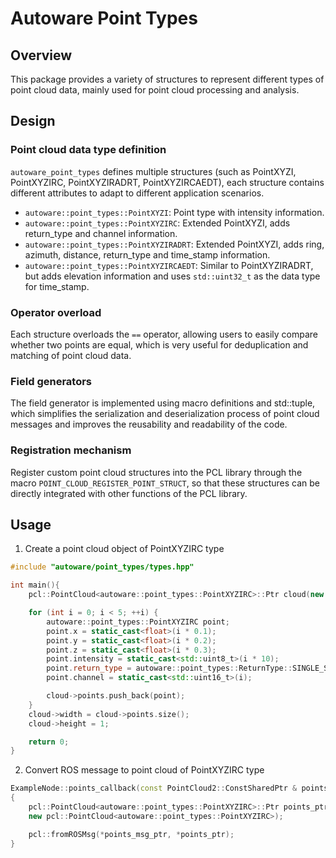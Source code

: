 # Autoware Point Types

## Overview

This package provides a variety of structures to represent different types of point cloud data, mainly used for point cloud processing and analysis.

## Design

### Point cloud data type definition

`autoware_point_types` defines multiple structures (such as PointXYZI, PointXYZIRC, PointXYZIRADRT, PointXYZIRCAEDT), each structure contains different attributes to adapt to different application scenarios.

- `autoware::point_types::PointXYZI`: Point type with intensity information.
- `autoware::point_types::PointXYZIRC`: Extended PointXYZI, adds return_type and channel information.
- `autoware::point_types::PointXYZIRADRT`: Extended PointXYZI, adds ring, azimuth, distance, return_type and time_stamp information.
- `autoware::point_types::PointXYZIRCAEDT`: Similar to PointXYZIRADRT, but adds elevation information and uses `std::uint32_t` as the data type for time_stamp.

### Operator overload

Each structure overloads the `==` operator, allowing users to easily compare whether two points are equal, which is very useful for deduplication and matching of point cloud data.

### Field generators

The field generator is implemented using macro definitions and std::tuple, which simplifies the serialization and deserialization process of point cloud messages and improves the reusability and readability of the code.

### Registration mechanism

Register custom point cloud structures into the PCL library through the macro `POINT_CLOUD_REGISTER_POINT_STRUCT`, so that these structures can be directly integrated with other functions of the PCL library.

## Usage

1. Create a point cloud object of PointXYZIRC type

```cpp
#include "autoware/point_types/types.hpp"

int main(){
    pcl::PointCloud<autoware::point_types::PointXYZIRC>::Ptr cloud(new pcl::PointCloud<autoware::point_types::PointXYZIRC>());

    for (int i = 0; i < 5; ++i) {
        autoware::point_types::PointXYZIRC point;
        point.x = static_cast<float>(i * 0.1);
        point.y = static_cast<float>(i * 0.2);
        point.z = static_cast<float>(i * 0.3);
        point.intensity = static_cast<std::uint8_t>(i * 10);
        point.return_type = autoware::point_types::ReturnType::SINGLE_STRONGEST;
        point.channel = static_cast<std::uint16_t>(i);

        cloud->points.push_back(point);
    }
    cloud->width = cloud->points.size();
    cloud->height = 1;

    return 0;
}
```

2. Convert ROS message to point cloud of PointXYZIRC type

```cpp
ExampleNode::points_callback(const PointCloud2::ConstSharedPtr & points_msg_ptr)
{
    pcl::PointCloud<autoware::point_types::PointXYZIRC>::Ptr points_ptr(
    new pcl::PointCloud<autoware::point_types::PointXYZIRC>);

    pcl::fromROSMsg(*points_msg_ptr, *points_ptr);
}
```
